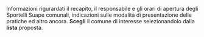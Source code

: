 Informazioni rigurardati il recapito, il responsabile e gli orari di apertura degli  Sportelli Suape comunali, indicazioni sulle modalità di presentazione delle pratiche ed altro ancora.
**Scegli** il comune di interesse selezionandolo dalla **lista** proposta.

